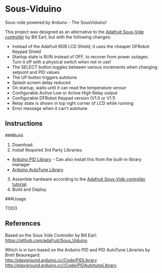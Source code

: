 Sous-Viduino
============
Sous-vide powered by Arduino - The SousViduino!

This project was designed as an alternative to the [Adafruit Sous-Vide controller](http://learn.adafruit.com/sous-vide-powered-by-arduino-the-sous-viduino) by Bill Earl, but with the following changes:

* Instead of the Adafruit RGB LCD Shield, it uses the cheaper DFRobot Keypad Shield
* Startup state is RUN instead of OFF, to recover from power outages. Turn it off with a physical switch when not in use!
* The SELECT button toggles between various increments when changing setpoint and PID values
* The UP button triggers autotune
* Splash screen delay reduced
* On startup, waits until it can read the temperature sensor
* Configurable Active Low or Active High Relay output
* Configurable DFRobot Keypad version (V1.0 or V1.1)
* Relay state is shown in top right corner of LCD while running
* Error message when it can't autotune


Instructions
------------

###Build

1. Download.
2. Install Required 3rd Party Libraries:
  * [Arduino PID Library](http://playground.arduino.cc/Code/PIDLibrary) - Can also install this from the built-in library manager
  * [Arduino AutoTune Library](http://playground.arduino.cc//Code/PIDAutotuneLibrary)
3. Assemble hardware according to the [Adafruit Sous-Vide controller tutorial](http://learn.adafruit.com/sous-vide-powered-by-arduino-the-sous-viduino).
4. Build and Deploy.
 
###Usage

TODO


References
----------

Based on the Sous Vide Controller by Bill Earl:  
https://github.com/adafruit/Sous_Viduino

Which is in turn based on the Arduino PID and PID AutoTune Libraries by Brett Beauregard:  
http://playground.arduino.cc/Code/PIDLibrary  
http://playground.arduino.cc//Code/PIDAutotuneLibrary

